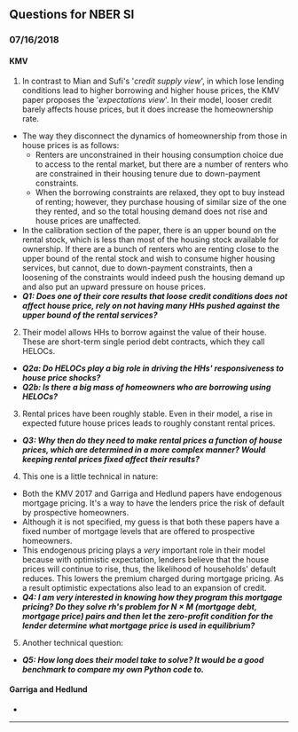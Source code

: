 ## Questions for NBER SI

### 07/16/2018

#### KMV

1. In contrast to Mian and Sufi's '*credit supply view*', in which lose lending conditions lead to higher borrowing and higher house prices, the KMV paper proposes the '*expectations view*'. In their model, looser credit barely affects house prices, but it does increase the homeownership rate.
  * The way they disconnect the dynamics of homeownership from those in house prices is as follows:
    * Renters are unconstrained in their housing consumption choice due to access to the rental market, but there are a number of renters who are constrained in their housing tenure due to down-payment constraints.
    * When the borrowing constraints are relaxed, they opt to buy instead of renting; however, they purchase housing of similar size of the one they rented, and so the total housing demand does not rise and house prices are unaffected.
  * In the calibration section of the paper, there is an upper bound on the rental stock, which is less than most of the housing stock available for ownership. If there are a bunch of renters who are renting close to the upper bound of the rental stock and wish to consume higher housing services, but cannot, due to down-payment constraints, then a loosening of the constraints would indeed push the housing demand up and also put an upward pressure on house prices.
  * ***Q1: Does one of their core results that loose credit conditions does not affect house price, rely on not having many HHs pushed against the upper bound of the rental services?***
2. Their model allows HHs to borrow against the value of their house. These are short-term single period debt contracts, which they call HELOCs.
* ***Q2a: Do HELOCs play a big role in driving the HHs' responsiveness to house price shocks?***
* ***Q2b: Is there a big mass of homeowners who are borrowing using HELOCs?***
3. Rental prices have been roughly stable. Even in their model, a rise in expected future house prices leads to roughly constant rental prices.
* ***Q3: Why then do they need to make rental prices a function of house prices, which are determined in a more complex manner? Would keeping rental prices fixed affect their results?***
4. This one is a little technical in nature:
  * Both the KMV 2017 and Garriga and Hedlund papers have endogenous mortgage pricing. It's a way to have the lenders price the risk of default by prospective homeowners.
  * Although it is not specified, my guess is that both these papers have a fixed number of mortgage levels that are offered to prospective homeowners.
  * This endogenous pricing plays a *very* important role in their model because with optimistic expectation, lenders believe that the house prices will continue to rise, thus, the likelihood of households' default reduces. This lowers the premium charged during mortgage pricing. As a result optimistic expectations also lead to an expansion of credit.
  * ***Q4: I am very interested in knowing how they program this mortgage pricing? Do they solve rh's problem for $N \times M$ (mortgage debt, mortgage price) pairs and then let the zero-profit condition for the lender determine what mortgage price is used in equilibrium?***
5. Another technical question:
* ***Q5: How long does their model take to solve? It would be a good benchmark to compare my own Python code to.***

#### Garriga and Hedlund
*

------------------------------------------------------------------------
